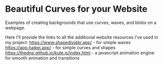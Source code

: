 # Beautiful Curves for your Website
Examples of creating backgrounds that use curves, waves, and blobs on a webpage.

Here I'll provide the links to all the additional website resources I've used in my project:
https://www.shapedivider.app/ - for simple waves
https://app.haikei.app/ - for simple curves and shapes
https://thednp.github.io/kute.js/index.html - a javascript animation engine for smooth animation and transitions
